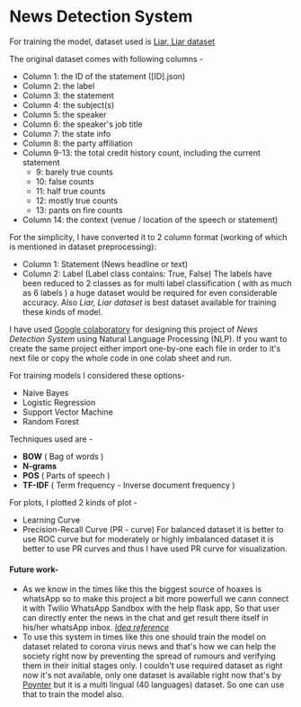 # **News Detection System**

For training the model, dataset used is [Liar, Liar dataset](https://www.cs.ucsb.edu/~william/data/liar_dataset.zip)

The original dataset comes with following columns -
- Column 1: the ID of the statement ([ID].json)
- Column 2: the label
- Column 3: the statement
- Column 4: the subject(s)
- Column 5: the speaker
- Column 6: the speaker's job title
- Column 7: the state info
- Column 8: the party affiliation
- Column 9-13: the total credit history count, including the current statement
  - 9: barely true counts
  - 10: false counts
  - 11: half true counts
  - 12: mostly true counts
  - 13: pants on fire counts
- Column 14: the context (venue / location of the speech or statement)

For the simplicity, I have converted it to 2 column format (working of which is mentioned in dataset preprocessing):
- Column 1: Statement (News headline or text)
- Column 2: Label (Label class contains: True, False)
The labels have been reduced to 2 classes as for multi label classification ( with as much as 6 labels ) a huge dataset would be required for even considerable accuracy. Also *Liar, Liar dataset* is best dataset available for training these kinds of model. 


I have used [Google colaboratory](https://colab.research.google.com/) for designing this project of *News Detection System* using Natural Language Processing (NLP). If you want to create the same project either import one-by-one each file in order to it's next file or copy the whole code in one colab sheet and run.

For training models I considered these options-
- Naive Bayes
- Logistic Regression
- Support Vector Machine
- Random Forest

Techniques used are -
- **BOW** ( Bag of words )
- **N-grams**
- **POS** ( Parts of speech )
- **TF-IDF** ( Term frequency - Inverse document frequency )

For plots, I plotted 2 kinds of plot - 
- Learning Curve
- Precision-Recall Curve (PR - curve)
For balanced dataset it is better to use ROC curve but for moderately or highly imbalanced dataset it is better to use PR curves and thus I have used PR curve for visualization. 


#### Future work- ####
- As we know in the times like this the biggest source of hoaxes is whatsApp so to make this project a bit more powerfull we cann connect it with Twilio WhatsApp Sandbox with the help flask app, So that user can directly enter the news in the chat and get result there itself in his/her whatsApp inbox. [*Idea reference*](https://dzone.com/articles/fake-news-foe-machine-learning-and-twilio) 
- To use this system in times like this one should train the model on dataset related to corona virus news and that's how we can help the society right now by preventing the spread of rumours and verifying them in their initial stages only. I couldn't use required dataset as right now it's not available, only one dataset is available right now that's by [Poynter](https://www.poynter.org/ifcn-covid-19-misinformation/) but it is a multi lingual (40 languages) dataset. So one can use that to train the model also.
